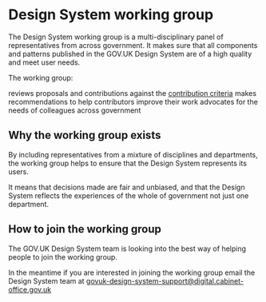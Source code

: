 # Design System working group

The Design System working group is a multi-disciplinary panel of representatives from across government. It makes sure that all components and patterns published in the GOV.UK Design System are of a high quality and meet user needs.

The working group:

reviews proposals and contributions against the [contribution criteria](../contribution-criteria/)
makes recommendations to help contributors improve their work
advocates for the needs of colleagues across government
## Why the working group exists
By including representatives from a mixture of disciplines and departments, the working group helps to ensure that the Design System represents its users.

It means that decisions made are fair and unbiased, and that the Design System reflects the experiences of the whole of government not just one department. 

## How to join the working group

The GOV.UK Design System team is looking into the best way of helping people to join the working group.

In the meantime if you are interested in joining the working group email the Design System team at govuk-design-system-support@digital.cabinet-office.gov.uk
